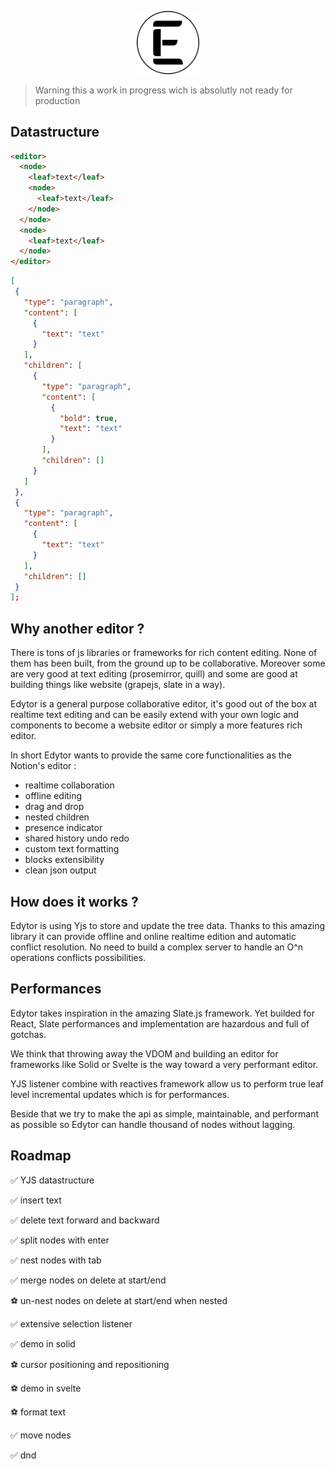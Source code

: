 <p align="center">
  <img width="20%" src="logo.png" alt="Sublime's custom image"/>
</p>

> Warning
> this a work in progress wich is absolutly not ready for production

## Datastructure

```html
<editor>
  <node>
    <leaf>text</leaf>
    <node>
      <leaf>text</leaf>
    </node>
  </node>
  <node>
    <leaf>text</leaf>
  </node>
</editor>
```

```json
[
 {
   "type": "paragraph",
   "content": [
     {
       "text": "text"
     }
   ],
   "children": [
     {
       "type": "paragraph",
       "content": [
         {
           "bold": true,
           "text": "text"
         }
       ],
       "children": []
     }
   ]
 },
 {
   "type": "paragraph",
   "content": [
     {
       "text": "text"
     }
   ],
   "children": []
 }
];

```

## Why another editor ?

There is tons of js libraries or frameworks for rich content editing. None of them has been built, from the ground up to be collaborative. Moreover some are very good at text editing (prosemirror, quill) and some are good at building things like website (grapejs, slate in a way).

Edytor is a general purpose collaborative editor, it's good out of the box at realtime text editing and can be easily extend with your own logic and components to become a website editor or simply a more features rich editor.

In short Edytor wants to provide the same core functionalities as the Notion's editor :

- realtime collaboration
- offline editing
- drag and drop
- nested children
- presence indicator
- shared history undo redo
- custom text formatting
- blocks extensibility
- clean json output

## How does it works ?

Edytor is using Yjs to store and update the tree data. Thanks to this amazing library it can provide offline and online realtime edition and automatic conflict resolution. No need to build a complex server to handle an O^n operations conflicts possibilities.

## Performances

Edytor takes inspiration in the amazing Slate.js framework. Yet builded for React, Slate performances and implementation are hazardous and full of gotchas.

We think that throwing away the VDOM and building an editor for frameworks like Solid or Svelte is the way toward a very performant editor.

YJS listener combine with reactives framework allow us to perform true leaf level incremental updates which is for performances.

Beside that we try to make the api as simple, maintainable, and performant as possible so Edytor can handle thousand of nodes without lagging.

## Roadmap

✅ YJS datastructure

✅ insert text

✅ delete text forward and backward

✅ split nodes with enter

✅ nest nodes with tab

✅ merge nodes on delete at start/end

⚽ un-nest nodes on delete at start/end when nested

✅ extensive selection listener

✅ demo in solid

⚽ cursor positioning and repositioning

⚽ demo in svelte

⚽ format text

✅ move nodes

✅ dnd

